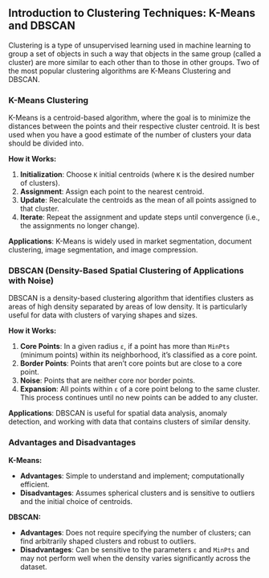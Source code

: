 ## Introduction to Clustering Techniques: K-Means and DBSCAN

Clustering is a type of unsupervised learning used in machine learning to group a set of objects in such a way that objects in the same group (called a cluster) are more similar to each other than to those in other groups. Two of the most popular clustering algorithms are K-Means Clustering and DBSCAN.

### K-Means Clustering

K-Means is a centroid-based algorithm, where the goal is to minimize the distances between the points and their respective cluster centroid. It is best used when you have a good estimate of the number of clusters your data should be divided into.

**How it Works:**
1. **Initialization**: Choose `K` initial centroids (where `K` is the desired number of clusters).
2. **Assignment**: Assign each point to the nearest centroid.
3. **Update**: Recalculate the centroids as the mean of all points assigned to that cluster.
4. **Iterate**: Repeat the assignment and update steps until convergence (i.e., the assignments no longer change).

**Applications**: K-Means is widely used in market segmentation, document clustering, image segmentation, and image compression.

### DBSCAN (Density-Based Spatial Clustering of Applications with Noise)

DBSCAN is a density-based clustering algorithm that identifies clusters as areas of high density separated by areas of low density. It is particularly useful for data with clusters of varying shapes and sizes.

**How it Works:**
1. **Core Points**: In a given radius `ε`, if a point has more than `MinPts` (minimum points) within its neighborhood, it’s classified as a core point.
2. **Border Points**: Points that aren’t core points but are close to a core point.
3. **Noise**: Points that are neither core nor border points.
4. **Expansion**: All points within `ε` of a core point belong to the same cluster. This process continues until no new points can be added to any cluster.

**Applications**: DBSCAN is useful for spatial data analysis, anomaly detection, and working with data that contains clusters of similar density.

### Advantages and Disadvantages

**K-Means:**
- **Advantages**: Simple to understand and implement; computationally efficient.
- **Disadvantages**: Assumes spherical clusters and is sensitive to outliers and the initial choice of centroids.

**DBSCAN:**
- **Advantages**: Does not require specifying the number of clusters; can find arbitrarily shaped clusters and robust to outliers.
- **Disadvantages**: Can be sensitive to the parameters `ε` and `MinPts` and may not perform well when the density varies significantly across the dataset.

